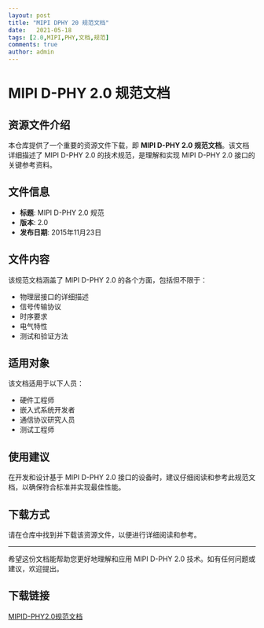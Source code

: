 ```yaml
---
layout: post
title: "MIPI DPHY 20 规范文档"
date:   2021-05-18
tags: [2.0,MIPI,PHY,文档,规范]
comments: true
author: admin
---
```

# MIPI D-PHY 2.0 规范文档

## 资源文件介绍

本仓库提供了一个重要的资源文件下载，即 **MIPI D-PHY 2.0 规范文档**。该文档详细描述了 MIPI D-PHY 2.0 的技术规范，是理解和实现 MIPI D-PHY 2.0 接口的关键参考资料。

## 文件信息

- **标题**: MIPI D-PHY 2.0 规范
- **版本**: 2.0
- **发布日期**: 2015年11月23日

## 文件内容

该规范文档涵盖了 MIPI D-PHY 2.0 的各个方面，包括但不限于：

- 物理层接口的详细描述
- 信号传输协议
- 时序要求
- 电气特性
- 测试和验证方法

## 适用对象

该文档适用于以下人员：

- 硬件工程师
- 嵌入式系统开发者
- 通信协议研究人员
- 测试工程师

## 使用建议

在开发和设计基于 MIPI D-PHY 2.0 接口的设备时，建议仔细阅读和参考此规范文档，以确保符合标准并实现最佳性能。

## 下载方式

请在仓库中找到并下载该资源文件，以便进行详细阅读和参考。

---

希望这份文档能帮助您更好地理解和应用 MIPI D-PHY 2.0 技术。如有任何问题或建议，欢迎提出。

## 下载链接

[MIPID-PHY2.0规范文档](https://pan.quark.cn/s/69bdc1477ed4)